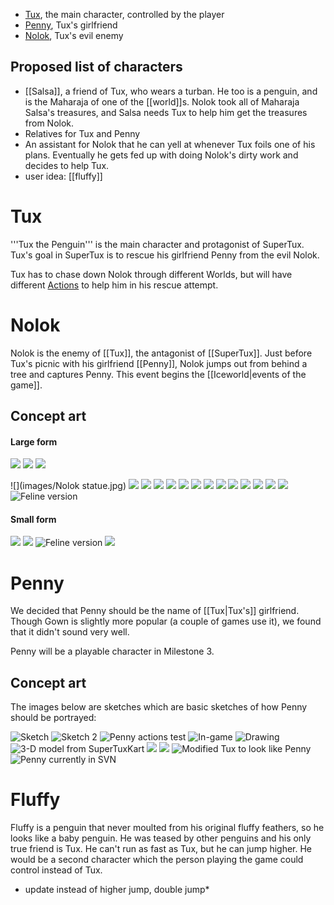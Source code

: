 * [Tux](#Tux), the main character, controlled by the player
* [Penny](#Penny), Tux's girlfriend
* [Nolok](#Nolok), Tux's evil enemy

Proposed list of characters
---------------------------

* [[Salsa]], a friend of Tux, who wears a turban. He too is a penguin, and is the Maharaja of one of the [[world]]s. Nolok took all of Maharaja Salsa's treasures, and Salsa needs Tux to help him get the treasures from Nolok.
* Relatives for Tux and Penny
* An assistant for Nolok that he can yell at whenever Tux foils one of his plans. Eventually he gets fed up with doing Nolok's dirty work and decides to help Tux.
* user idea: [[fluffy]]

Tux
===
'''Tux the Penguin''' is the main character and protagonist of SuperTux. Tux's goal in SuperTux is to rescue his girlfriend Penny from the evil Nolok.

Tux has to chase down Nolok through different Worlds, but will have different [Actions](Actions) to help him in his rescue attempt.

Nolok
=====

Nolok is the enemy of [[Tux]], the antagonist of [[SuperTux]].
Just before Tux's picnic with his girlfriend [[Penny]], Nolok jumps out from behind a tree and captures Penny.
This event begins the [[Iceworld|events of the game]].

Concept art
-----------

#### Large form

![](images/nolok_walk.png)
![](images/nolok_anim2.gif)
![](images/Nolok.png)

![](images/Nolok statue.jpg)
![](images/Nolok_snip.png)
![](images/Noloksketches3.jpg)
![](images/Noloksketch7.jpg)
![](images/Noloksketch8.jpg)
![](images/Test10.gif)
![](images/Nolok_jump.png)
![](images/Nolokfrontside.png)
![](images/Nolok_large_front_sketch.png)
![](images/Nolokfrontside2.png)
![](images/Noloksketches1.jpg)
![](images/Nolok3.jpg)
![](images/Nolok2.jpg)
![](images/Nolok_stand.png)
![](images/Feline_Nolok.jpg "Feline version")


#### Small form

![](images/Nolok%20small%20color%20paron.png)
![](images/Nolok%20small.png)
![](images/Feline%20Nolok%20small.png "Feline version")
![](images/Nolok%20statue%20sample_5.png)


Penny
=====

We decided that Penny should be the name of [[Tux|Tux's]] girlfriend. Though Gown is slightly more popular (a couple of games use it), we found that it didn't sound very well.

Penny will be a playable character in Milestone 3.

Concept art
-----------

The images below are sketches which are basic sketches of how Penny should be portrayed:

![](images/Penny.png "Sketch")
![](images/Penny2.png "Sketch 2")
![](images/Pennysheetwip.png "Penny actions test")
![](images/Pennytest.png "In-game")
![](images/Pennytest2.png "Drawing")
![](images/Pennykart1.png "3-D model from SuperTuxKart")
![](images/Pennyfrontside2.png)
![](images/Pennyfrontside.png)
![](images/PennyTux.png "Modified Tux to look like Penny")
![](images/PennySVN.png "Penny currently in SVN")


Fluffy
======

Fluffy is a penguin that never moulted from his original fluffy
feathers, so he looks like a baby penguin. He was teased by other
penguins and his only true friend is Tux. He can't run as fast as Tux,
but he can jump higher. He would be a second character which the
person playing the game could control instead of Tux.

* update instead of higher jump, double jump*
